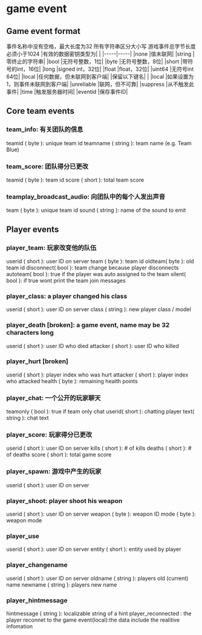 # game event

## Game event format
事件名称中没有空格，最大长度为32
所有字符串区分大小写
游戏事件总字节长度必须小于1024
|有效的数据密钥类型为|     |
|-----|-----|
|none    |值未联网|
|string  |零终止的字符串|
|bool    |无符号整数，1位|
|byte    |无符号整数，8位|
|short   |带符号的int，16位|
|long    |signed int，32位|
|float   |float，32位|
|uint64  |无符号int 64位|
|local   |任何数据，但未联网到客户端|
|保留以下键名| |
|local      |如果设置为1，则事件未联网到客户端|
|unreliable |联网，但不可靠|
|suppress   |从不触发此事件|
|time       |触发服务器时间|
|eventid    |保存事件ID|

## Core team events
### team_info: 有关团队的信息
teamid ( byte ): unique team id
teamname ( string ): team name (e.g. Team Blue)
### team_score: 团队得分已更改
teamid ( byte ): team id
score ( short ): total team score
### teamplay_broadcast_audio: 向团队中的每个人发出声音
team ( byte ): unique team id
sound ( string ): name of the sound to emit

## Player events
### player_team: 玩家改变他的队伍
userid ( short ): user ID on server
team ( byte ): team id
oldteam( byte ): old team id
disconnect( bool ): team change because player disconnects
autoteam( bool ): true if the player was auto assigned to the team
silent( bool ): if true wont print the team join messages
### player_class: a player changed his class
userid ( short ): user ID on server
class ( string ): new player class / model
### player_death [broken]: a game event, name may be 32 characters long
userid ( short ): user ID who died
attacker ( short ): user ID who killed
### player_hurt [broken]
userid ( short ): player index who was hurt
attacker ( short ): player index who attacked
health ( byte ): remaining health points
### player_chat: 一个公开的玩家聊天
teamonly ( bool ): true if team only chat
userid( short ): chatting player
text( string ): chat text
### player_score: 玩家得分已更改
userid ( short ): user ID on server
kills ( short ): # of kills
deaths ( short ): # of deaths
score ( short ): total game score
### player_spawn: 游戏中产生的玩家
userid ( short ): user ID on server
### player_shoot: player shoot his weapon
userid ( short ): user ID on server
weapon ( byte ): weapon ID
mode ( byte ): weapon mode
### player_use
userid ( short ): user ID on server
entity ( short ): entity used by player
### player_changename
userid ( short ): user ID on server
oldname ( string ): players old (current) name
newname ( string ): players new name
### player_hintmessage
hintmessage ( string ): localizable string of a hint
player_reconnected : the player reconnet to the game
event(local):the data include the realitive infomation